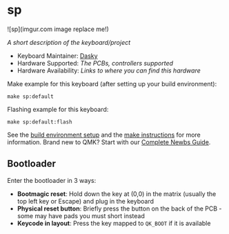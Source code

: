 # sp

![sp](imgur.com image replace me!)

*A short description of the keyboard/project*

* Keyboard Maintainer: [Dasky](https://github.com/Dasky)
* Hardware Supported: *The PCBs, controllers supported*
* Hardware Availability: *Links to where you can find this hardware*

Make example for this keyboard (after setting up your build environment):

    make sp:default

Flashing example for this keyboard:

    make sp:default:flash

See the [build environment setup](https://docs.qmk.fm/#/getting_started_build_tools) and the [make instructions](https://docs.qmk.fm/#/getting_started_make_guide) for more information. Brand new to QMK? Start with our [Complete Newbs Guide](https://docs.qmk.fm/#/newbs).

## Bootloader

Enter the bootloader in 3 ways:

* **Bootmagic reset**: Hold down the key at (0,0) in the matrix (usually the top left key or Escape) and plug in the keyboard
* **Physical reset button**: Briefly press the button on the back of the PCB - some may have pads you must short instead
* **Keycode in layout**: Press the key mapped to `QK_BOOT` if it is available
